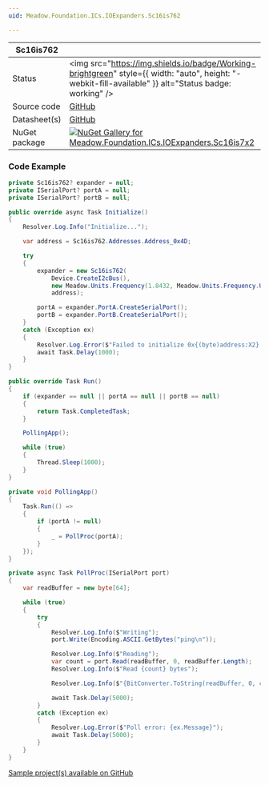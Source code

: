 ```yaml
---
uid: Meadow.Foundation.ICs.IOExpanders.Sc16is762

---
```


| Sc16is762 | |
|--------|--------|
| Status | <img src="https://img.shields.io/badge/Working-brightgreen" style={{ width: "auto", height: "-webkit-fill-available" }} alt="Status badge: working" /> |
| Source code | [GitHub](https://github.com/WildernessLabs/Meadow.Foundation/tree/main/Source/Meadow.Foundation.Peripherals/ICs.IOExpanders.Sc16is7x2) |
| Datasheet(s) | [GitHub](https://github.com/WildernessLabs/Meadow.Foundation/tree/main/Source/Meadow.Foundation.Peripherals/ICs.IOExpanders.Sc16is7x2/Datasheet) |
| NuGet package | <a href="https://www.nuget.org/packages/Meadow.Foundation.ICs.IOExpanders.Sc16is7x2/" target="_blank"><img src="https://img.shields.io/nuget/v/Meadow.Foundation.ICs.IOExpanders.Sc16is7x2.svg?label=Meadow.Foundation.ICs.IOExpanders.Sc16is7x2" alt="NuGet Gallery for Meadow.Foundation.ICs.IOExpanders.Sc16is7x2" /></a> |

### Code Example

```csharp
private Sc16is762? expander = null;
private ISerialPort? portA = null;
private ISerialPort? portB = null;

public override async Task Initialize()
{
    Resolver.Log.Info("Initialize...");

    var address = Sc16is762.Addresses.Address_0x4D;

    try
    {
        expander = new Sc16is762(
            Device.CreateI2cBus(),
            new Meadow.Units.Frequency(1.8432, Meadow.Units.Frequency.UnitType.Megahertz),
            address);

        portA = expander.PortA.CreateSerialPort();
        portB = expander.PortB.CreateSerialPort();
    }
    catch (Exception ex)
    {
        Resolver.Log.Error($"Failed to initialize 0x{(byte)address:X2}: {ex.Message}");
        await Task.Delay(1000);
    }
}

public override Task Run()
{
    if (expander == null || portA == null || portB == null)
    {
        return Task.CompletedTask;
    }

    PollingApp();

    while (true)
    {
        Thread.Sleep(1000);
    }
}

private void PollingApp()
{
    Task.Run(() =>
    {
        if (portA != null)
        {
            _ = PollProc(portA);
        }
    });
}

private async Task PollProc(ISerialPort port)
{
    var readBuffer = new byte[64];

    while (true)
    {
        try
        {
            Resolver.Log.Info($"Writing");
            port.Write(Encoding.ASCII.GetBytes("ping\n"));

            Resolver.Log.Info($"Reading");
            var count = port.Read(readBuffer, 0, readBuffer.Length);
            Resolver.Log.Info($"Read {count} bytes");

            Resolver.Log.Info($"{BitConverter.ToString(readBuffer, 0, count)}");

            await Task.Delay(5000);
        }
        catch (Exception ex)
        {
            Resolver.Log.Error($"Poll error: {ex.Message}");
            await Task.Delay(5000);
        }
    }
}
```

[Sample project(s) available on GitHub](https://github.com/WildernessLabs/Meadow.Foundation/tree/main/Source/Meadow.Foundation.Peripherals/ICs.IOExpanders.Sc16is7x2/Samples/Sc16is762_Sample)

